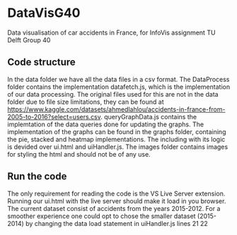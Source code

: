 # DataVisG40
Data visualisation of car accidents in France, for InfoVis assignment TU Delft Group 40


## Code structure
In the data folder we have all the data files in a csv format. The DataProcess folder contains the implementation datafetch.js, which is the implementation of our data processing. The original files used for this are not in the data folder due to file size limitations, they can be found at https://www.kaggle.com/datasets/ahmedlahlou/accidents-in-france-from-2005-to-2016?select=users.csv. queryGraphData.js contains the implemtation of the data queries done for updating the graphs. The implementation of the graphs can be found in the graphs folder, containing the pie, stacked and heatmap implementations.
The including with its logic is devided over ui.html and uiHandler.js. The images folder contains images for styling the html and should not be of any use.

## Run the code
The only requirement for reading the code is the VS Live Server extension. Running our ui.html with the live server should make it load in you browser. The current dataset consist of accidents from the years 2015-2012. For a smoother experience one could opt to chose the smaller dataset (2015-2014) by changing the data load statement in uiHandler.js lines 21 22
